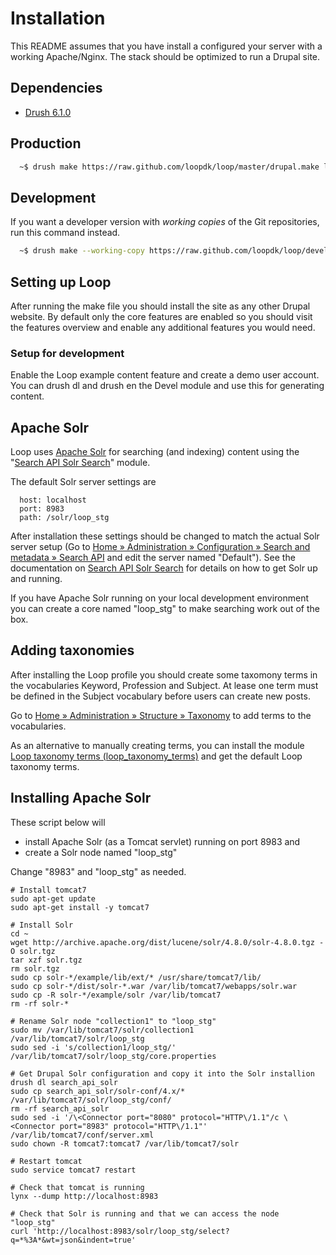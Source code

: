 # Installation
This README assumes that you have install a configured your server with a
working Apache/Nginx. The stack should be optimized to run a Drupal site.

## Dependencies
* [Drush 6.1.0](https://github.com/drush-ops/drush)

## Production
```sh
  ~$ drush make https://raw.github.com/loopdk/loop/master/drupal.make loop
```

## Development
If you want a developer version with _working copies_ of the Git repositories,
run this command instead.

```sh
  ~$ drush make --working-copy https://raw.github.com/loopdk/loop/development/drupal.make loop
```

## Setting up Loop

After running the make file you should install the site as any other Drupal website.
By default only the core features are enabled so you should visit the features overview and enable any additional features you would need.


### Setup for development

Enable the Loop example content feature and create a demo user account.
You can drush dl and drush en the Devel module and use this for generating content.

## Apache Solr

Loop uses [Apache Solr](http://lucene.apache.org/solr/) for searching (and indexing) content using the "[Search API Solr Search](https://www.drupal.org/project/search_api_solr)" module.

The default Solr server settings are

```
  host: localhost
  port: 8983
  path: /solr/loop_stg
```

After installation these settings should be changed to match the actual Solr server setup (Go to [Home » Administration » Configuration » Search and metadata » Search API](/admin/config/search/search_api)
and edit the server named "Default"). See the documentation on [Search API Solr Search](https://www.drupal.org/project/search_api_solr) for details on how to get Solr up and running.

If you have Apache Solr running on your local development environment you can create a core named "loop_stg" to make searching work out of the box.


## Adding taxonomies

After installing the Loop profile you should create some taxomony terms in the vocabularies Keyword, Profession and Subject. At lease one term must be defined in the Subject vocabulary before users can create new posts.

Go to [Home » Administration » Structure » Taxonomy](/admin/structure/taxonomy) to add terms to the vocabularies.

As an alternative to manually creating terms, you can install the module [Loop taxonomy terms (loop_taxonomy_terms)](/admin/modules#loop_content) and get the default Loop taxonomy terms.

## Installing Apache Solr

These script below will

* install Apache Solr (as a Tomcat servlet) running on port 8983 and
* create a Solr node named "loop_stg"

Change "8983" and "loop_stg" as needed.

```
# Install tomcat7
sudo apt-get update
sudo apt-get install -y tomcat7

# Install Solr
cd ~
wget http://archive.apache.org/dist/lucene/solr/4.8.0/solr-4.8.0.tgz -O solr.tgz
tar xzf solr.tgz
rm solr.tgz
sudo cp solr-*/example/lib/ext/* /usr/share/tomcat7/lib/
sudo cp solr-*/dist/solr-*.war /var/lib/tomcat7/webapps/solr.war
sudo cp -R solr-*/example/solr /var/lib/tomcat7
rm -rf solr-*

# Rename Solr node "collection1" to "loop_stg"
sudo mv /var/lib/tomcat7/solr/collection1 /var/lib/tomcat7/solr/loop_stg
sudo sed -i 's/collection1/loop_stg/' /var/lib/tomcat7/solr/loop_stg/core.properties

# Get Drupal Solr configuration and copy it into the Solr installion
drush dl search_api_solr
sudo cp search_api_solr/solr-conf/4.x/* /var/lib/tomcat7/solr/loop_stg/conf/
rm -rf search_api_solr
sudo sed -i '/\<Connector port="8080" protocol="HTTP\/1.1"/c \<Connector port="8983" protocol="HTTP\/1.1"' /var/lib/tomcat7/conf/server.xml
sudo chown -R tomcat7:tomcat7 /var/lib/tomcat7/solr

# Restart tomcat
sudo service tomcat7 restart

# Check that tomcat is running
lynx --dump http://localhost:8983

# Check that Solr is running and that we can access the node "loop_stg"
curl 'http://localhost:8983/solr/loop_stg/select?q=*%3A*&wt=json&indent=true'
```
